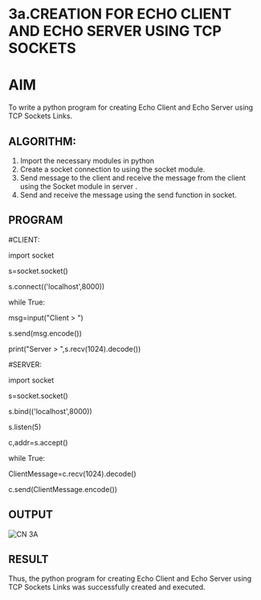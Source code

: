 # 3a.CREATION FOR ECHO CLIENT AND ECHO SERVER USING TCP SOCKETS
# AIM
To write a python program for creating Echo Client and Echo Server using TCP
Sockets Links.
## ALGORITHM:
1. Import the necessary modules in python
2. Create a socket connection to using the socket module.
3. Send message to the client and receive the message from the client using the Socket module in
 server .
4. Send and receive the message using the send function in socket.
## PROGRAM

#CLIENT:

import socket

s=socket.socket()

s.connect(('localhost',8000))

while True:

 msg=input("Client > ")
 
 s.send(msg.encode())
 
 print("Server > ",s.recv(1024).decode())


 #SERVER:
 
 import socket
 
s=socket.socket()

s.bind(('localhost',8000))

s.listen(5)

c,addr=s.accept()

while True:

 ClientMessage=c.recv(1024).decode()
 
 c.send(ClientMessage.encode())


## OUTPUT

![CN 3A](https://github.com/maha712/3a.Sockets_Creation_for_Echo_Client_and_Echo_Server/assets/121156360/c4a5275f-d324-4c10-b9e6-30b77e214305)

## RESULT
Thus, the python program for creating Echo Client and Echo Server using TCP Sockets Links 
was successfully created and executed.
